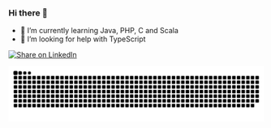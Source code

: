 ### Hi there 👋
  - 🌱 I’m currently learning Java, PHP, C and Scala
  - 🤔 I’m looking for help with TypeScript

 [![Share on LinkedIn](https://img.shields.io/badge/-share%20on%20linkedin-blue?logo=linkedin&style=for-the-badge)](https://www.linkedin.com/feed/?shareActive=true&text=)


 ![Snake animation](https://raw.githubusercontent.com/oliverjvc/oliverjvc/output/github-contribution-grid-snake-dark.svg)

<!--
**oliverjvc/oliverjvc** is a ✨ _special_ ✨ repository because its `README.md` (this file) appears on your GitHub profile.

Here are some ideas to get you started:

- 🔭 I’m currently working on ...
- 🌱 I’m currently learning ...
- 👯 I’m looking to collaborate on ...
- 🤔 I’m looking for help with ...
- 💬 Ask me about ...
- 📫 How to reach me: ...
- 😄 Pronouns: ...
- ⚡ Fun fact: ...
-->
